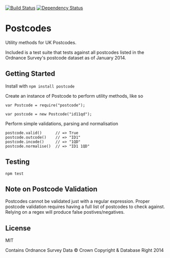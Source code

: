 [![Build Status](https://travis-ci.org/cblanc/postcode.js.png)](https://travis-ci.org/cblanc/postcode.js) 
[![Dependency Status](https://gemnasium.com/cblanc/postcode.js.png)](https://gemnasium.com/cblanc/postcode.js)

# Postcodes

Utility methods for UK Postcodes.

Included is a test suite that tests against all postcodes listed in the Ordnance Survey's postcode dataset as of January 2014. 

## Getting Started

Install with `npm install postcode`

Create an instance of Postcode to perform utility methods, like so

```
var Postcode = require("postcode");

var postcode = new Postcode("id11qd");
```

Perform simple validations, parsing and normalisation

```
postcode.valid()      // => True
postcode.outcode()    // => "ID1"
postcode.incode()     // => "1QD"
postcode.normalise()  // => "ID1 1QD"
```

## Testing

```npm test```

## Note on Postcode Validation

Postcodes cannot be validated just with a regular expression. Proper postcode validation requires having a full list of postcodes to check against. Relying on a regex will produce false postives/negatives.

## License

MIT

Contains Ordnance Survey Data © Crown Copyright & Database Right 2014